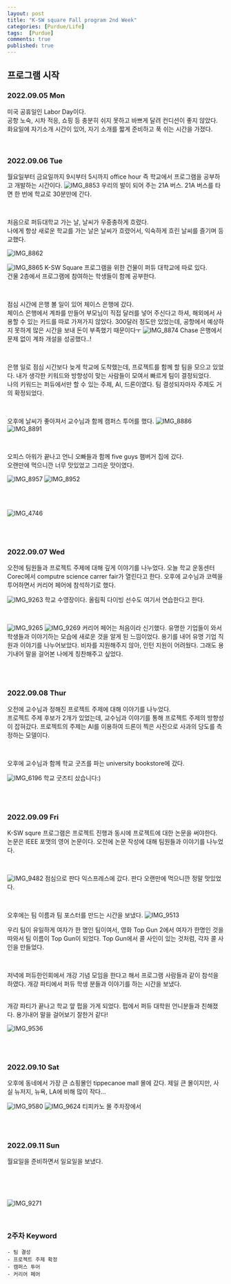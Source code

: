 ```yaml
---
layout: post
title: "K-SW square Fall program 2nd Week"
categories: [Purdue/Life]
tags:  [Purdue]
comments: true
published: true
---
```


## 프로그램 시작
### 2022.09.05 Mon

미국 공휴일인 Labor Day이다.  
공항 노숙, 시차 적응, 쇼핑 등 충분히 쉬지 못하고 바쁘게 달려 컨디션이 좋지 않았다.  
화요일에 자기소개 시간이 있어, 자기 소개를 짧게 준비하고 푹 쉬는 시간을 가졌다. 

<br>

### 2022.09.06 Tue


월요일부터 금요일까지 9시부터 5시까지 office hour 즉 학교에서 프로그램을 공부하고 개발하는 시간이다. 
![IMG_8853](https://user-images.githubusercontent.com/74577775/206940355-9199ff2a-b909-47c9-9f27-b9e6c549fa63.jpg)
우리의 발이 되어 주는 21A 버스. 
21A 버스를 타면 한 번에 학교로 30분만에 간다.

<br>

처음으로 퍼듀대학교 가는 날, 날씨가 우중충하게 흐렸다.  
나에게 항상 새로운 학교를 가는 날은 날씨가 흐렸어서, 익숙하게 흐린 날씨를 즐기며 등교했다.  

![IMG_8862](https://user-images.githubusercontent.com/74577775/206940356-0b72479c-73ca-47c8-8323-155b616b11f1.jpg)

![IMG_8865](https://user-images.githubusercontent.com/74577775/206940358-9b211f53-8c79-4695-8bbb-c4c923c7433d.jpg)
K-SW Square 프로그램을 위한 건물이 퍼듀 대학교에 따로 있다.  
건물 2층에서 프로그램에 참여하는 학생들이 함께 공부한다. 

<br>

점심 시간에 은행 볼 일이 있어 체이스 은행에 갔다.  
체이스 은행에서 계좌를 만들어 부모님이 직접 달러를 넣어 주신다고 하셔, 해외에서 사용할 수 있는 카드를 따로 가져가지 않았다. 300달러 정도만 있었는데, 공항에서 예상하지 못하게 많은 시간을 보내 돈이 부족했기 때문이다ㅜ 
![IMG_8874](https://user-images.githubusercontent.com/74577775/206940937-91572ca9-5e47-4c9a-829f-bd52c272a8ca.jpg)
Chase 은행에서 문제 없이 계좌 개설을 성공했다..! 

<br>

은행 일로 점심 시간보다 늦게 학교에 도착했는데, 프로젝트를 함께 할 팀을 모으고 있었다. 내가 생각한 키워드와 방향성이 맞는 사람들이 모여서 빠르게 팀이 결정되었다.  
나의 키워드는 퍼듀에서만 할 수 있는 주제, AI, 드론이였다. 
팀 결성되자마자 주제도 거의 확정되었다.

<br>

오후에 날씨가 좋아져서 교수님과 함께 캠퍼스 투어를 했다.
![IMG_8886](https://user-images.githubusercontent.com/74577775/206940363-0110b719-4545-45b9-8fc6-2e19dd675b4b.jpg)
![IMG_8891](https://user-images.githubusercontent.com/74577775/206940365-ce92e49c-7c02-4f58-9672-e5c0eecc3d7c.jpg)


<br>

오피스 아워가 끝나고 언니 오빠들과 함께 five guys 햄버거 집에 갔다.  
오랜만에 먹으니깐 너무 맛있었고 그리운 맛이였다. 

![IMG_8957](https://user-images.githubusercontent.com/74577775/206940939-342f709e-4ce4-4cf4-8f2d-ae01733c2f88.jpg)
![IMG_8952](https://user-images.githubusercontent.com/74577775/206940938-c5c958cd-01b9-496a-b86c-9313e4d73608.jpg)

<br><br>

![IMG_4746](https://user-images.githubusercontent.com/74577775/206940353-b587e095-7887-4ea9-bb45-1a904bbebc31.jpg)


<br><br>

### 2022.09.07 Wed

오전에 팀원들과 프로젝트 주제에 대해 깊게 이야기를 나누었다.
오늘 학교 운동센터 Corec에서 computre science carrer fair가 열린다고 한다. 오후에 교수님과 코렉을 투어하면서 커리어 페어에 참석하기로 했다. 

![IMG_9263](https://user-images.githubusercontent.com/74577775/206940940-c5488456-d846-4492-a106-db0d485e7994.jpg)
학교 수영장이다. 올림픽 다이빙 선수도 여기서 연습한다고 한다.

<br>

![IMG_9265](https://user-images.githubusercontent.com/74577775/206942378-205595dd-80b4-4e28-9814-aa2fe26f3276.jpg)
![IMG_9269](https://user-images.githubusercontent.com/74577775/206942380-288207df-4ae1-43cf-8404-ba11342a4ccf.JPG)
커리어 페어는 처음이라 신기했다. 유명한 기업들이 와서 학생들과 이야기하는 모습에 새로운 것을 알게 된 느낌이었다. 용기를 내어 유명 기업 직원과 이야기를 나누어보았다. 비자를 지원해주지 않아, 인턴 지원이 어려웠다. 그래도 용기내어 말을 걸어본 나에게 칭찬해주고 싶었다. 

<br><br>

### 2022.09.08 Thur

오전에 교수님과 정해진 프로젝트 주제에 대해 이야기를 나누었다.  
프로젝트 주제 후보가 2개가 있었는데, 교수님과 이야기를 통해 프로젝트 주제의 방향성이 잡혀갔다. 
프로젝트의 주제는 AI를 이용하여 드론이 찍은 사진으로 사과의 당도를 측정하는 모델이다. 

<br>

오후에 교수님과 함께 학교 굿즈를 파는 university bookstore에 갔다. 

![IMG_6196](https://user-images.githubusercontent.com/74577775/206942926-869c0f04-4720-4795-b27a-2279d4354ea3.JPG)
학교 굿즈티 샀습니다:)

<br><br>

### 2022.09.09 Fri
K-SW squre 프로그램은 프로젝트 진행과 동시에 프로젝트에 대한 논문을 써야한다. 
논문은 IEEE 포맷의 영어 논문이다. 
오전에 논문 작성에 대해 팀원들과 이야기를 나누었다.

<br>

![IMG_9482](https://user-images.githubusercontent.com/74577775/206943316-1fb711af-70a9-4250-bad1-980b62f61e2b.jpg)
점심으로 판다 익스프레스에 갔다. 판다 오랜만에 먹으니깐 정말 맛있었다.

<br>

오후에는 팀 이름과 팀 포스터를 만드는 시간을 보냈다. 
![IMG_9513](https://user-images.githubusercontent.com/74577775/206943318-60576bab-329b-48c1-8620-b044cfb84e4b.jpg)

우리 팀이 유일하게 여자가 한 명인 팀이여서, 영화 Top Gun 2에서 여자가 한명인 것을 따와서 팀 이름이 Top Gun이 되었다. 
Top Gun에서 콜 사인이 있는 것처럼, 각자 콜 사인을 만들었다. 

<br>

저녁에 퍼듀한인회에서 개강 기념 모임을 한다고 해서 프로그램 사람들과 같이 참석을 하였다. 개강 파티에서 퍼듀 학생 분들과 이야기를 하는 시간을 보냈다. 

<br>
개강 파티가 끝나고 학교 앞 펍을 가게 되었다. 펍에서 퍼듀 대학원 언니분들과 친해졌다. 용기내어 말을 걸어보기 잘한거 같다!

![IMG_9536](https://user-images.githubusercontent.com/74577775/206944114-29f7be7d-b7a1-41ad-b66c-2635783899a6.jpg)

<br><br>

### 2022.09.10 Sat

오후에 동네에서 가장 큰 쇼핑몰인 tippecanoe mall 몰에 갔다. 
제일 큰 몰이지만, 사실 뉴저지, 뉴욕, LA에 비해 많이 작다...


![IMG_9580](https://user-images.githubusercontent.com/74577775/206944117-04f6ed57-aa98-4498-97af-6ea4c240351c.jpg)
![IMG_9624](https://user-images.githubusercontent.com/74577775/206944118-ccc288aa-6cf2-4e5d-a3fe-875f4cffc93b.JPG)
티피카노 몰 주차장에서

<br><br>

### 2022.09.11 Sun

월요일을 준비하면서 일요일을 보냈다. 

<br><br><br>

![IMG_9271](https://user-images.githubusercontent.com/74577775/206940367-6d7666ae-bbb7-4d4a-9724-a3fd5b2b4a8c.JPG)

<br>

### 2주차 Keyword
    - 팀 결성
    - 프로젝트 주제 확정
    - 캠퍼스 투어
    - 커리어 페어